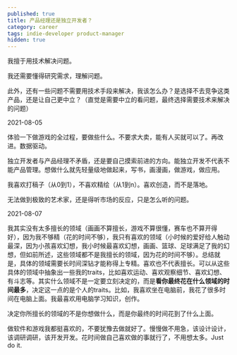 ```yaml
---
published: true
title: 产品经理还是独立开发者？
category: career
tags: indie-developer product-manager
hidden: true
---
```

我擅于用技术解决问题。

我还需要懂得研究需求，理解问题。

此外，还有一些问题不需要用技术手段来解决，我该怎么办？是选择不去竞争这类产品，还是让自己更中立？（直觉是需要中立的看问题，最终选择需要技术来解决的问题）

2021-08-05

体验一下做游戏的全过程，要做些什么。不要求大卖，能有人买就可以了。再改进。数据驱动。

独立开发者与产品经理不矛盾，还是要自己摸索前进的方向。能独立开发不代表不能产品管理。想做什么就先轻量级地做起来，写书，画漫画，做游戏，做应用。

我喜欢打稿子（从0到1），不喜欢精绘（从1到n）。喜欢创造，而不是落地。

无法做到极致的艺术家，还是得听市场的反应，只是怎么听的问题。

2021-08-07

我其实没有太多擅长的领域（画画不算擅长，游戏不算很懂，赛车也不算开得好），因为我不够精（花的时间不够），我只有喜欢的领域（小时候的爱好给人触动最深，因为小孩喜欢幻想，我小时候最喜欢幻想，画画、篮球、足球满足了我的幻想，但如前所述，这些领域都不是我擅长的领域，因为花的时间不够）。总结就是，具体的领域需要长时间深钻才能称得上专精。喜欢也不代表擅长。可以从这些具体的领域中抽象出一些我的traits，比如喜欢运动、喜欢观察细节、喜欢幻想、有斗志等。其实什么领域不是一定要立刻决定的，而是**看你最终花在什么领域的时间最多**，决定这一点的是个人的traits。比如，我喜欢坐在电脑前，我花了很多时间在电脑上面。我最喜欢用电脑学习知识，创作。

决定你所擅长的领域的不是你想做什么，而是你最终的时间花到了什么上面。

做软件和游戏我都挺喜欢的，不要犹豫去做就好了。慢慢做不用急，该设计设计，该调研调研，该开发开发。花时间做自己喜欢做的事就行了，不用想太多。Just do it.